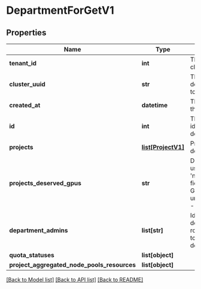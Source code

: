 # DepartmentForGetV1

## Properties
Name | Type | Description | Notes
------------ | ------------- | ------------- | -------------
**tenant_id** | **int** | The tenant id this cluster belongs to. | [optional] 
**cluster_uuid** | **str** | The cluster UUID this department belongs to. | [optional] 
**created_at** | **datetime** | The creation date of the department. | [optional] 
**id** | **int** | The unique id identifying the department. | [optional] 
**projects** | [**list[ProjectV1]**](ProjectV1.md) | Projects under this department. | 
**projects_deserved_gpus** | **str** | Deprecated. Instead, use &#x27;nodePoolsResources&#x27; field. Total deserved GPUs of the projects under this department - as string. | [optional] 
**department_admins** | **list[str]** | Id&#x27;s of users with department admin role that are assigned to managed the department | [optional] 
**quota_statuses** | **list[object]** |  | [optional] 
**project_aggregated_node_pools_resources** | **list[object]** |  | [optional] 

[[Back to Model list]](../README.md#documentation-for-models) [[Back to API list]](../README.md#documentation-for-api-endpoints) [[Back to README]](../README.md)

